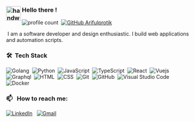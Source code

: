 ### <img alt="handwavegif" src="https://user-images.githubusercontent.com/39513876/112366216-8cfe7400-8cfe-11eb-8116-7d3dbae20e97.gif" width='40' align="left"/> Hello there !

![profile count](https://komarev.com/ghpvc/?username=ArifulProtik&color=blue)&nbsp;
[![GitHub Arifulprotik](https://img.shields.io/github/followers/ArifulProtik?label=follow&style=social)](https://github.com/ArifulProtik)&nbsp;

&nbsp;I am a software developer and design enthusiastic. I build web applications and automation scripts. 
### 🛠 &nbsp;Tech Stack
![Golang](https://img.shields.io/badge/-Golang-05122A?style=flat&logo=go)&nbsp;
![Python](https://img.shields.io/badge/-Python-05122A?style=flat&logo=python)&nbsp;
![JavaScript](https://img.shields.io/badge/-JavaScript-05122A?style=flat&logo=javascript)&nbsp;
![TypeScript](https://img.shields.io/badge/-Typescript-05122A?style=flat&logo=typescript)&nbsp; ![React](https://img.shields.io/badge/-React-05122A?style=flat&logo=react)&nbsp; ![Vuejs](https://img.shields.io/badge/-Vuejs-05122A?style=flat&logo=vuedotjs)&nbsp;![Graphql](https://img.shields.io/badge/-Graphql-05122A?style=flat&logo=graphql)&nbsp;
![HTML](https://img.shields.io/badge/-HTML-05122A?style=flat&logo=HTML5)&nbsp;
![CSS](https://img.shields.io/badge/-CSS-05122A?style=flat&logo=CSS3&logoColor=1572B6)&nbsp;
![Git](https://img.shields.io/badge/-Git-05122A?style=flat&logo=git)&nbsp;
![GitHub](https://img.shields.io/badge/-GitHub-05122A?style=flat&logo=github)&nbsp;
![Visual Studio Code](https://img.shields.io/badge/-Visual%20Studio%20Code-05122A?style=flat&logo=visual-studio-code&logoColor=007ACC)&nbsp; ![Docker](https://img.shields.io/badge/-Docker-05122A?style=flat&logo=docker)&nbsp;


### 📫 &nbsp; How to reach me:


<a href="https://www.linkedin.com/in/Arifulprotik/"><img alt="LinkedIn" src="https://img.shields.io/badge/linkedin%20-%230077B5.svg?&style=flat&logo=linkedin&logoColor=white"/></a> &nbsp;
<a href="mdarifulislam.protik@gmail.com"><img alt="Gmail" src="https://img.shields.io/badge/Gmail-D14836?style=flat&logo=gmail&logoColor=white" /></a> &nbsp;